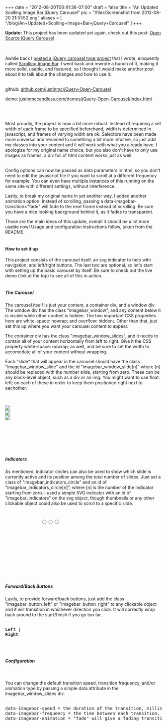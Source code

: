 
+++
date = "2012-08-20T06:41:38-07:00"
draft = false
title = "An Updated Scolling Image Bar jQuery Carousel"
pic = "/files/Screenshot from 2012-08-20 21:51:52.png"
aliases = [
  "/blog/An+Updated+Scolling+Image+Bar+jQuery+Carousel"
]
+++

<p>
    <b>Update:</b> This project has been updated yet again, check out this post: <a href="http://justinmccandless.com/blog/Open+Source+jQuery+Carousel">Open Source jQuery Carousel</a>
</p>
<br /><br />
Awhile back I <a href="http://www.justinmccandless.com/blog/Scrolling+Image+Bar">posted a jQuery carousel type project</a> that I wrote, eloquently called <a href="http://github.com/justinmc/jQuery-Open-Carousel">Scrolling Image Bar</a>.  I went back and rewrote a bunch of it, making it more solid, usable, and featured, so I thought I would make another post about it to talk about the changes and how to use it.
<br>
<br>

github: <a href="http://github.com/justinmc/jQuery-Open-Carousel">github.com/justinmc/jQuery-Open-Carousel</a><br>

demo: <a href="http://justinmccandless.com/demos/jQuery-Open-Carousel/index.html">justinmccandless.com/demos/jQuery-Open-Carousel/index.html</a><br>

<br>
<br>

Most proudly, the project is now a bit more robust.  Instead of requiring a set width of each frame to be specified beforehand, width is determined in javascript, and frames of varying width are ok.  Selectors have been made more universal and renamed to something a bit more intuitive, so just add my classes into your content and it will work with what you already have.  I apologize for my original name choice, but you also don't have to only use images as frames, a div full of html content works just as well.  
<br>

Config options can now be passed as data parameters in html, so you don't need to edit the javascript file if you want to scroll at a different frequency for example.  You can even have multiple instances of this running on the same site with different settings, without interference.
<br>

Lastly, to break my original name in yet another way, I added another animation option.  Instead of scrolling, passing a <span class="code">data-imagebar-transition="fade"</span> will fade to the next frame instead of scrolling.  Be sure you have a nice looking background behind it, as it fades to transparent.
<br>

Those are the main ideas of this update, overall it should be a lot more usable now!  Usage and configuration instructions follow, taken from the README.
<br>
<br>

<h4>How to set it up</h4>

This project consists of the carousel itself, an svg indicator 
to help with navigation, and left/right buttons.  The last two 
are optional, so let's start with setting up the basic carousel
by itself.  Be sure to check out the live demo (link at the top) 
to see all of this in action.
<br>
<br>

<h5>The Carousel</h5>

The carousel itself is just your content, a container div, and a
window div.  The window div has the class "imagebar_window", and
any content below it is visible while other content is hidden.
The two important CSS properties here are <span class="code">white-space: nowrap;</span>
and <span class="code">overflow: hidden;</span>.  Other than that, just set this up where
you want your carousel content to appear.
<br>

The container div has the class "imagebar_window_slides", and it
needs to contain all of your content horizontally from left to
right.  Give it the CSS property <span class="code">white-space: nowrap;</span> as well,
and be sure to set the width to accomodate all of your content
without wrapping.
<br>

Each "slide" that will appear in the carousel should have the
class "imagebar_window_slide" and the id "imagebar_window_slide[n]"
where [n] should be replaced with the number slide, starting 
from zero.  These can be any block-level object, such as a div
or an img.  You might want to use <span class="code">float: left;</span> on each of these
in order to keep them positioned right next to eachother.
<br>
<br>


<pre><div class="imagebar_window_slides">
<img style="" unselectable="on" src="image1.jpg" class="imagebar_window_slide" id="imagebar_window_slide0">
<img style="" unselectable="on" src="image2.jpg" class="imagebar_window_slide" id="imagebar_window_slide1">
<img style="" unselectable="on" src="image3.jpg" class="imagebar_window_slide" id="imagebar_window_slide2">

</div>

</pre>

<br>
<br>

<h5>Indicators</h5>

As mentioned, indicator circles can also be used to show 
which slide is currently active and its position among 
the total number of slides.  Just set a class of 
"imagebar_indicators_circle" and an id of
"imagebar_indicators_circle[n]", where [n] is the number
of the indicator starting from zero.  I used a simple SVG
indicator with an id of "imagebar_indicators" on the svg
object, though thumbnails or any other clickable object 
could also be used to scroll to a specific slide.
<br>
<br>


<pre><svg id="imagebar_indicators" xmlns="http://www.w3.org/2000/svg" version="1.1">
   <circle class="imagebar_indicators_circle" id="imagebar_indicators_circle0" cx="126" cy="20" r="6" stroke="#afafaf" stroke-width="2" fill="#ffffff"></circle>
   <circle class="imagebar_indicators_circle" id="imagebar_indicators_circle1" cx="146" cy="20" r="6" stroke="#afafaf" stroke-width="2" fill="#ffffff"></circle>
   <circle class="imagebar_indicators_circle" id="imagebar_indicators_circle2" cx="166" cy="20" r="6" stroke="#afafaf" stroke-width="2" fill="#ffffff"></circle>
</svg>
</pre>

<br>
<br>

<h5>Forward/Back Buttons</h5>

Lastly, to provide forward/back buttons, just add the
class "imagebar_button_left" or "imagebar_button_right"
to any clickable object and it will transition in
whichever direction you click.  It will correctly wrap
back around to the start/finish if you go too far.
<br>
<br>


<pre><b class="imagebar_button_left">Left</b> | 
<b class="imagebar_button_right">Right</b>
</pre>

<br>
<br>

<h5>Configuration</h5>

<br>

You can change the default transition speed, transition
frequency, and/or animation type by passing a simple
data attribute in the imagebar_window_slides div.
<br>
<br>


<pre>data-imagebar-speed = the duration of the transition, milliseconds
data-imagebar-frequency = the time between each transition, milliseconds 
data-imagebar-animation = "fade" will give a fading transition, othwerise scrolling is used
</pre>